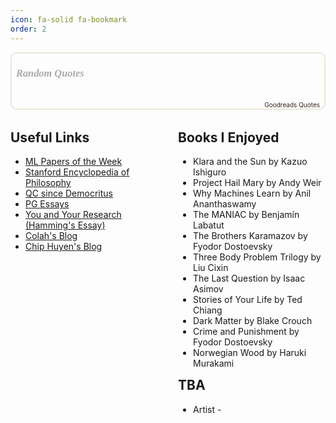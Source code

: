 ```yaml
---
icon: fa-solid fa-bookmark
order: 2
---
```

<div style="border: 2px solid #EBE8D5; border-radius:10px; padding: 0px 7px 0px 7px;"><h3 style=""><a href="https://www.goodreads.com/user/show/15877994-narayan-adhikari" style="text-decoration: none;color:#aaa;font-family:georgia,serif;font-style:italic;" rel="nofollow">Random Quotes</a></h3><br/><div id="gr_quote_body"></div><script src="https://www.goodreads.com/quotes/widget/15877994-narayan-adhikari?v=2" type="text/javascript"></script><div style="text-align: right;"><a href="https://www.goodreads.com/quotes" style="color: #382110; text-decoration: none; font-size: 10px;" rel="nofollow">Goodreads Quotes</a></div></div>

<style>
  /* Hide the "Brain Food" heading */
  .dynamic-title {
    display: none;
  }
  .brain-food-container {
    display: flex;
    gap: 2rem;
    margin: 2rem 0;
  }
  .brain-food-container .column-left,
  .brain-food-container .column-right {
    flex: 1;
  }
  .brain-food-container h2 {
    margin-top: 0;
  }
  .brain-food-container ul {
    list-style-type: disc;
    padding-left: 1.5rem;
  }
  @media (max-width: 768px) {
    .brain-food-container {
      flex-direction: column;
    }
  }
</style>
<div class="brain-food-container">
  <div class="column-left">
    <h2>Useful Links</h2>
    <ul>
      <li><a href="https://github.com/dair-ai/ML-Papers-of-the-Week" target="_blank">ML Papers of the Week</a></li>
      <li><a href="https://plato.stanford.edu/index.html" target="_blank">Stanford Encyclopedia of Philosophy</a></li>
      <li><a href="https://www.scottaaronson.com/democritus" target="_blank">QC since Democritus</a></li>
      <li><a href="https://paulgraham.com/articles.html" target="_blank">PG Essays</a></li>
      <li><a href="https://gwern.net/doc/science/1986-hamming" target="_blank">You and Your Research (Hamming's Essay)</a></li>
      <li><a href="https://colah.github.io/" target="_blank">Colah's Blog</a></li>
      <li><a href="https://huyenchip.com/blog/" target="_blank">Chip Huyen's Blog</a></li>
    </ul>
  </div>
  <div class="column-right">
    <h2>Books I Enjoyed</h2>
    <ul>
      <li>Klara and the Sun by Kazuo Ishiguro</li>
      <li>Project Hail Mary by Andy Weir</li>
      <li>Why Machines Learn by Anil Ananthaswamy</li>
      <li>The MANIAC by Benjamín Labatut</li>
      <li>The Brothers Karamazov by Fyodor Dostoevsky</li>
      <li>Three Body Problem Trilogy by Liu Cixin</li>
      <li>The Last Question by Isaac Asimov</li>
      <li>Stories of Your Life by Ted Chiang</li>
      <li>Dark Matter by Blake Crouch</li>
      <li>Crime and Punishment by Fyodor Dostoevsky</li>
      <li>Norwegian Wood by Haruki Murakami</li>
    </ul>
    <h2>TBA</h2>
    <ul>
      <li>Artist -</li>
    </ul>
  </div>
</div>
